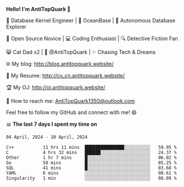 
**Hello! I'm AntiTopQuark 👋**

🔧 Database Kernel Engineer | 🌊 OceanBase | 🤖 Autonomous Database Explorer

🌱 Open Source Novice | 💻 Coding Enthusiast | 🔍 Detective Fiction Fan

😸 Cat Dad x2 | 🎉 @AntiTopQuark | ✨ Chasing Tech & Dreams

🌐 My blog: http://blog.antitopquark.website/

📄 My Resume: http://cv_cn.antitopquark.website/

🏆 My OJ: http://oj.antitopquark.website/

📧 How to reach me: AntiTopQuark1350@outlook.com

Feel free to follow my GitHub and connect with me! 😄

📊 **The last 7 days I spent my time on** 

<!--START_SECTION:waka-->
```text
04 April, 2024 - 10 April, 2024

C++           11 hrs 11 mins  ███████████████░░░░░░░░░░   59.95 % 
C             4 hrs 32 mins   ██████░░░░░░░░░░░░░░░░░░░   24.37 % 
Other         1 hr 7 mins     █░░░░░░░░░░░░░░░░░░░░░░░░   06.02 % 
Go            58 mins         █░░░░░░░░░░░░░░░░░░░░░░░░   05.25 % 
SQL           41 mins         █░░░░░░░░░░░░░░░░░░░░░░░░   03.68 % 
YAML          6 mins          ░░░░░░░░░░░░░░░░░░░░░░░░░   00.61 % 
Singularity   1 min           ░░░░░░░░░░░░░░░░░░░░░░░░░   00.09 %
```
<!--END_SECTION:waka-->


